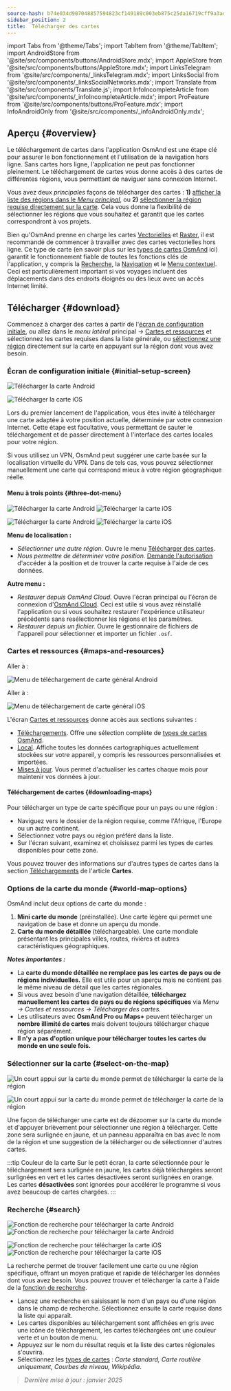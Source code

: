 ```yaml
---
source-hash: b74e034d907048857594823cf149189c003eb875c25da16719cff9a3addc6202
sidebar_position: 2
title:  Télécharger des cartes
---
```

import Tabs from '@theme/Tabs';
import TabItem from '@theme/TabItem';
import AndroidStore from '@site/src/components/buttons/AndroidStore.mdx';
import AppleStore from '@site/src/components/buttons/AppleStore.mdx';
import LinksTelegram from '@site/src/components/_linksTelegram.mdx';
import LinksSocial from '@site/src/components/_linksSocialNetworks.mdx';
import Translate from '@site/src/components/Translate.js';
import InfoIncompleteArticle from '@site/src/components/_infoIncompleteArticle.mdx';
import ProFeature from '@site/src/components/buttons/ProFeature.mdx';
import InfoAndroidOnly from '@site/src/components/_infoAndroidOnly.mdx';




## Aperçu {#overview}

Le téléchargement de cartes dans l'application OsmAnd est une étape clé pour assurer le bon fonctionnement et l'utilisation de la navigation hors ligne. Sans cartes hors ligne, l'application ne peut pas fonctionner pleinement. Le téléchargement de cartes vous donne accès à des cartes de différentes régions, vous permettant de naviguer sans connexion Internet.

Vous avez deux *principales* façons de télécharger des cartes : **1)** [afficher la liste des régions dans le *Menu principal*](#maps-and-resources), ou **2)** [sélectionner la région requise directement sur la carte](#select-on-the-map). Cela vous donne la flexibilité de sélectionner les régions que vous souhaitez et garantit que les cartes correspondront à vos projets.

Bien qu'OsmAnd prenne en charge les cartes [Vectorielles](../map/vector-maps.md) et [Raster](../map/raster-maps.md), il est recommandé de commencer à travailler avec des cartes vectorielles hors ligne. Ce type de carte (en savoir plus sur les [types de cartes OsmAnd](../personal/maps-resources.md#map-types) ici) garantit le fonctionnement fiable de toutes les fonctions clés de l'application, y compris la [Recherche](../search/index.md), la [Navigation](../navigation/index.md) et le [Menu contextuel](../map/map-context-menu.md). Ceci est particulièrement important si vos voyages incluent des déplacements dans des endroits éloignés ou des lieux avec un accès Internet limité.


## Télécharger {#download}

Commencez à charger des cartes à partir de l'[écran de configuration initiale](#initial-setup-screen), ou allez dans le *menu latéral* principal *→* [Cartes et ressources](#maps-and-resources) et sélectionnez les cartes requises dans la liste générale, ou [sélectionnez une région](#select-on-the-map) directement sur la carte en appuyant sur la région dont vous avez besoin.


### Écran de configuration initiale {#initial-setup-screen}

<Tabs groupId="operating-systems" queryString="operating-systems">

<TabItem value="android" label="Android">

![Télécharger la carte Android](@site/static/img/steps/start_screen_first_screen_andr.png)

</TabItem>

<TabItem value="ios" label="iOS">

![Télécharger la carte iOS](@site/static/img/steps/start_screen_first_screen_ios.png)

</TabItem>

</Tabs>

Lors du premier lancement de l'application, vous êtes invité à télécharger une carte adaptée à votre position actuelle, déterminée par votre connexion Internet. Cette étape est facultative, vous permettant de sauter le téléchargement et de passer directement à l'interface des cartes locales pour votre région.

Si vous utilisez un VPN, OsmAnd peut suggérer une carte basée sur la localisation virtuelle du VPN. Dans de tels cas, vous pouvez sélectionner manuellement une carte qui correspond mieux à votre région géographique réelle.


#### Menu à trois points {#three-dot-menu}

<Tabs groupId="operating-systems" queryString="operating-systems">

<TabItem value="android" label="Android">

![Télécharger la carte Android](@site/static/img/steps/start_screen_first_screen_location_andr.png) ![Télécharger la carte iOS](@site/static/img/steps/start_screen_first_screen_other_andr.png)

</TabItem>

<TabItem value="ios" label="iOS">

![Télécharger la carte Android](@site/static/img/steps/start_screen_first_screen_location_ios.png) ![Télécharger la carte iOS](@site/static/img/steps/start_screen_first_screen_other_ios.png)

</TabItem>

</Tabs>

**Menu de localisation :**

- *Sélectionner une autre région.* Ouvre le menu [Télécharger des cartes](#maps-and-resources).
- *Nous permettre de déterminer votre position.* [Demande l'autorisation](../start-with/first-steps.md#permission-to-access-the-location) d'accéder à la position et de trouver la carte requise à l'aide de ces données.

**Autre menu :**

- *Restaurer depuis OsmAnd Cloud.* Ouvre l'écran principal ou l'écran de connexion d'[OsmAnd Cloud](../personal/osmand-cloud.md). Ceci est utile si vous avez réinstallé l'application ou si vous souhaitez restaurer l'expérience utilisateur précédente sans resélectionner les régions et les paramètres.
- *Restaurer depuis un fichier.* Ouvre le gestionnaire de fichiers de l'appareil pour sélectionner et importer un fichier `.osf`.


### Cartes et ressources {#maps-and-resources}

<Tabs groupId="operating-systems" queryString="operating-systems">

<TabItem value="android" label="Android">

Aller à : *<Translate android="true" ids="shared_string_menu,maps_and_resources,downloads"/>*

![Menu de téléchargement de carte général Android](@site/static/img/personal/maps/download_menu_andr.png)

</TabItem>

<TabItem value="ios" label="iOS">

Aller à : *<Translate ios="true" ids="shared_string_menu,res_mapsres"/>*

![Menu de téléchargement de carte général iOS](@site/static/img/personal/maps/download_menu_ios.png)

</TabItem>

</Tabs>

L'écran [Cartes et ressources](../personal/maps-resources.md) donne accès aux sections suivantes :

- [Téléchargements](../personal/maps-resources.md#downloads). Offre une sélection complète de [types de cartes OsmAnd](../personal/maps-resources.md#map-types).
- [Local](../personal/maps-resources.md#local). Affiche toutes les données cartographiques actuellement stockées sur votre appareil, y compris les ressources personnalisées et importées.
- [Mises à jour](../personal/maps-resources.md#updates). Vous permet d'actualiser les cartes chaque mois pour maintenir vos données à jour.

#### Téléchargement de cartes {#downloading-maps}

Pour télécharger un type de carte spécifique pour un pays ou une région :

- Naviguez vers le dossier de la région requise, comme l'Afrique, l'Europe ou un autre continent.
- Sélectionnez votre pays ou région préféré dans la liste.
- Sur l'écran suivant, examinez et choisissez parmi les types de cartes disponibles pour cette zone.

Vous pouvez trouver des informations sur d'autres types de cartes dans la section [Téléchargements](../personal/maps-resources.md#downloads) de l'article **Cartes**.

### Options de la carte du monde {#world-map-options}

OsmAnd inclut deux options de carte du monde :

1. **Mini carte du monde** (préinstallée). Une carte légère qui permet une navigation de base et donne un aperçu du monde.
2. **Carte du monde détaillée** (téléchargeable). Une carte mondiale présentant les principales villes, routes, rivières et autres caractéristiques géographiques.

***Notes importantes :***

- La **carte du monde détaillée ne remplace pas les cartes de pays ou de régions individuelles.** Elle est utile pour un aperçu mais ne contient pas le même niveau de détail que les cartes régionales.
- Si vous avez besoin d'une navigation détaillée, **téléchargez manuellement les cartes de pays ou de régions spécifiques** via *Menu → Cartes et ressources → Télécharger des cartes.*
- Les utilisateurs avec **OsmAnd Pro ou Maps+** peuvent télécharger un **nombre illimité de cartes** mais doivent toujours télécharger chaque région séparément.
- **Il n'y a pas d'option unique pour télécharger toutes les cartes du monde en une seule fois.**


### Sélectionner sur la carte {#select-on-the-map}

<Tabs groupId="operating-systems" queryString="operating-systems">

<TabItem value="android" label="Android">

![Un court appui sur la carte du monde permet de télécharger la carte de la région](@site/static/img/map/download_region_map_via_worldmap.png)

</TabItem>

<TabItem value="ios" label="iOS">

![Un court appui sur la carte du monde permet de télécharger la carte de la région](@site/static/img/settings/download_region_map_via_worldmap_ios.png)

</TabItem>

</Tabs>

Une façon de télécharger une carte est de dézoomer sur la carte du monde et d'appuyer brièvement pour sélectionner une région à télécharger. Cette zone sera surlignée en jaune, et un panneau apparaîtra en bas avec le nom de la région et une suggestion de la télécharger ou de sélectionner d'autres cartes.

:::tip Couleur de la carte
Sur le petit écran, la carte sélectionnée pour le téléchargement sera surlignée en jaune, les cartes déjà téléchargées seront surlignées en vert et les cartes désactivées seront surlignées en orange. Les cartes **désactivées** sont ignorées pour accélérer le programme si vous avez beaucoup de cartes chargées.
:::

### Recherche {#search}

<Tabs groupId="operating-systems" queryString="operating-systems">

<TabItem value="android" label="Android">

![Fonction de recherche pour télécharger la carte Android](@site/static/img/settings/search_download_map_3_andr.png) ![Fonction de recherche pour télécharger la carte Android](@site/static/img/settings/search_download_map_4_andr.png)

</TabItem>

<TabItem value="ios" label="iOS">

![Fonction de recherche pour télécharger la carte iOS](@site/static/img/settings/search_download_map_1_ios.png) ![Fonction de recherche pour télécharger la carte iOS](@site/static/img/settings/search_download_map_2_ios.png)

</TabItem>

</Tabs>

La recherche permet de trouver facilement une carte ou une région spécifique, offrant un moyen pratique et rapide de télécharger les données dont vous avez besoin. Vous pouvez trouver et télécharger la carte à l'aide de la [fonction de recherche](../search/index.md).

- Lancez une recherche en saisissant le nom d'un pays ou d'une région dans le champ de recherche. Sélectionnez ensuite la carte requise dans la liste qui apparaît.
- Les cartes disponibles au téléchargement sont affichées en gris avec une icône de téléchargement, les cartes téléchargées ont une couleur verte et un bouton de menu.
- Appuyez sur le nom du résultat requis et la liste des cartes régionales s'ouvrira.
- Sélectionnez les [types de cartes](../personal/maps-resources.md#map-types) : *Carte standard, Carte routière uniquement, Courbes de niveau, Wikipédia*.

> *Dernière mise à jour : janvier 2025*